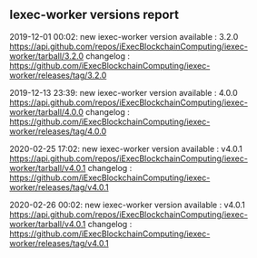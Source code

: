 ## Iexec-worker versions report

2019-12-01 00:02: new iexec-worker version available : 3.2.0 https://api.github.com/repos/iExecBlockchainComputing/iexec-worker/tarball/3.2.0 changelog : https://github.com/iExecBlockchainComputing/iexec-worker/releases/tag/3.2.0

2019-12-13 23:39: new iexec-worker version available : 4.0.0 https://api.github.com/repos/iExecBlockchainComputing/iexec-worker/tarball/4.0.0 changelog : https://github.com/iExecBlockchainComputing/iexec-worker/releases/tag/4.0.0

2020-02-25 17:02: new iexec-worker version available : v4.0.1 https://api.github.com/repos/iExecBlockchainComputing/iexec-worker/tarball/v4.0.1 changelog : https://github.com/iExecBlockchainComputing/iexec-worker/releases/tag/v4.0.1

2020-02-26 00:02: new iexec-worker version available : v4.0.1 https://api.github.com/repos/iExecBlockchainComputing/iexec-worker/tarball/v4.0.1 changelog : https://github.com/iExecBlockchainComputing/iexec-worker/releases/tag/v4.0.1

